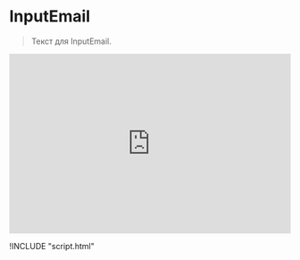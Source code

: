 # InputEmail

> Текст для InputEmail.

<iframe  frameborder="0"
style=" width: 100%; height: 322px" src="https://docks-demo.netlify.app/examples/InputEmail/inputEmail.html?ver=2">
</iframe>

!INCLUDE "script.html"
